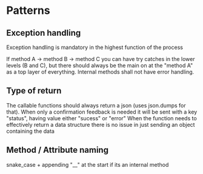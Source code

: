# Patterns

## Exception handling
Exception handling is mandatory in the highest function of the process

If method A -> method B -> method C
you can have try catches in the lower levels (B and C), but there should always be the main on at the "method A" as a top layer of everything.
Internal methods shall not have error handling.

## Type of return
The callable functions should always return a json (uses json.dumps for that).
When only a confirmation feedback is needed it will be sent with a key "status", having value either "sucess" or "error"
When the function needs to effectively return a data structure there is no issue in just sending an object containing the data

## Method / Attribute naming
snake_case + appending "__" at the start if its an internal method